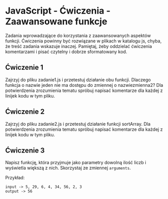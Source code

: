 # JavaScript - Ćwiczenia - Zaawansowane funkcje

Zadania wprowadzające do korzystania z zaawansowanych aspektów funkcji.
Ćwiczenia powinny być rozwiązane w plikach w katalogu js, chyba, że treść zadania wskazuje inaczej.
Pamiętaj, żeby oddzielać ćwiczenia komentarzami i pisać czytelny i dobrze sformatowany kod.

## Ćwiczenie 1
Zajrzyj do pliku zadanie1.js i przetestuj działanie obu funkcji.
Dlaczego funkcja o nazwie jeden nie ma dostępu do zmiennej o nazwiezmienna2?
Dla potwierdzenia zrozumienia tematu spróbuj napisać komentarze dla każdej z linijek kodu w tym pliku.

## Ćwiczenie 2
Zajrzyj do pliku zadanie2.js i przetestuj działanie funkcji sortArray.
Dla potwierdzenia zrozumienia tematu spróbuj napisać komentarze dla każdej z linijek kodu w tym pliku.

## Ćwiczenie 3
Napisz funkcję, która przyjmuje jako parametry dowolną ilość liczb i wyświetla większą z nich.
Skorzystaj ze zmiennej ```arguments```.

Przykład:
```
input -> 5, 29, 6, 4, 34, 56, 2, 3
output -> 56
```
